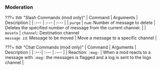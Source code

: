 ### Moderation

???+ tldr "Slash Commands (mod only)"
    | Command | Arguments | Description |
    | :--- | :--- | :--- |
    | `purge` | `num`: Number of message to delete | Deletes the specified number of message from the current channel. |
    | `moveto` | `channel`: Destination channel<br>`message id`: Message to be moved | Move a message to a specific channel |

???+ tldr "Chat Commands (mod only)"
    | Command | Arguments | Description |
    | :---| :--- | :--- |
    | Reaction: `:mag:` | When a mod reacts to a message with `:mag:` the messages is flagged and a log is sent to the logs channel |
